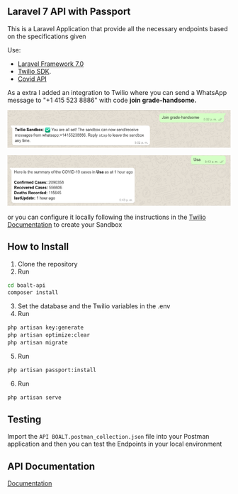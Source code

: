 ## Laravel 7 API with Passport


This is a Laravel Application that provide all the necessary endpoints based on the
specifications given

Use: 
- [Laravel Framework 7.0](https://laravel.com)
- [Twilio SDK](https://www.twilio.com/).
- [Covid API](https://covid19.mathdro.id/api)

As a extra I added an integration to Twilio where you can send a WhatsApp message to "+1 415 523 8886" with code <b>join grade-handsome.</b>

![alt text](https://github.com/JavierTibi/boalt-api/blob/master/img_examples/Screenshot_Join.png?raw=true)

![alt text](https://github.com/JavierTibi/boalt-api/blob/master/img_examples/Screenshot_Country.png?raw=true)

or you can configure it locally following the instructions in the [Twilio Documentation](https://www.twilio.com/docs/whatsapp/api#overview) to create your Sandbox

## How to Install

1. Clone the repository
2. Run 
```bash
cd boalt-api
composer install
```
3. Set the database and the Twilio variables in the .env
4. Run
```bash
php artisan key:generate
php artisan optimize:clear
php artisan migrate
```
5. Run
```bash
php artisan passport:install
```

6. Run
```bash
php artisan serve
```
## Testing
Import the `API BOALT.postman_collection.json` file into your Postman application and then you can test the Endpoints in your local environment

## API Documentation

[Documentation](https://documenter.getpostman.com/view/5402529/SzzheyRz?version=latest)
